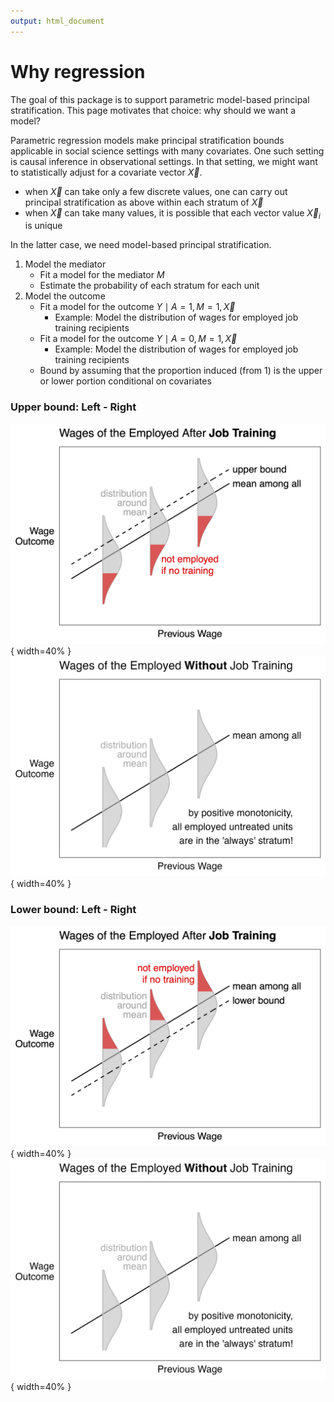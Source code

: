 ```yaml
---
output: html_document
---
```




# Why regression

The goal of this package is to support parametric model-based principal stratification. This page motivates that choice: why should we want a model?

Parametric regression models make principal stratification bounds applicable in social science settings with many covariates. One such setting is causal inference in observational settings. In that setting, we might want to statistically adjust for a covariate vector $\vec{X}$.

- when $\vec{X}$ can take only a few discrete values, one can carry out principal stratification as above within each stratum of $\vec{X}$
- when $\vec{X}$ can take many values, it is possible that each vector value $\vec{X}_i$ is unique

In the latter case, we need model-based principal stratification.

1) Model the mediator
     - Fit a model for the mediator $M$
     - Estimate the probability of each stratum for each unit
2) Model the outcome
     - Fit a model for the outcome $Y\mid A = 1, M = 1, \vec{X}$
          - Example: Model the distribution of wages for employed job training recipients
     - Fit a model for the outcome $Y\mid A = 0, M = 1, \vec{X}$
          - Example: Model the distribution of wages for employed job training recipients
     - Bound by assuming that the proportion induced (from 1) is the upper or lower portion conditional on covariates

### Upper bound: Left - Right

![](assets/teach_jobtrain_upper.png){ width=40% }
![](assets/teach_jobtrain_control.png){ width=40% }

### Lower bound: Left - Right

![](assets/teach_jobtrain_lower.png){ width=40% }
![](assets/teach_jobtrain_control.png){ width=40% }

